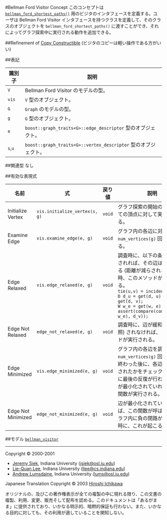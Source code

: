 #Bellman Ford Visitor Concept
このコンセプトは [`bellman_ford_shortest_paths()`](./bellman_ford_shortest_paths.md) 用のビジタのインタフェースを定義する。ユーザは Bellman Ford Visitor インタフェースを持つクラスを定義して、そのクラスのオブジェクトを `bellman_ford_shortest_paths()` に渡すことができ、それによってグラフ探索中に実行される動作を追加できる。


##Refinement of
[Copy Constructible](../utility/CopyConstructible.md) (ビジタのコピーは軽い操作である方がいい)


##表記

| 識別子  | 説明 |
|---------|------|
| `V`     | Bellman Ford Visitor のモデルの型。 |
| `vis`   | `V` 型のオブジェクト。 |
| `G`     | `Graph` のモデルの型。 |
| `g`     | `G` 型のオブジェクト。 |
| `e`     | `boost::graph_traits<G>::edge_descriptor` 型のオブジェクト。 |
| `s`,`u` | `boost::graph_traits<G>::vertex_descriptor` 型のオブジェクト。 |


##関連型
なし


##有効な表現式

| 名前 | 式 | 戻り値 | 説明 |
|------|----|--------|------|
| Initialize Vertex | `vis.initialize_vertex(s, g)` | `void` | グラフ探索の開始の前に、全ての頂点に対して実行される。 |
| Examine Edge | `vis.examine_edge(e, g)` | `void` | グラフ内の各辺に対して `num_vertices(g)` 回実行される。 |
| Edge Relaxed | `vis.edge_relaxed(e, g)` | `void` | 調査時に、以下の条件が満たされれば、その辺は緩和される (距離が減らされる) 。この時、このメソッドが実行される。<br/> `tie(u,v) = incident(e, g);`<br/> `D d_u = get(d, u), d_v = get(d, v);`<br/> `W w_e = get(w, e);`<br/> `assert(compare(combine(d_u, w_e), d_v));` |
| Edge Not Relaxed | `edge_not_relaxed(e, g)` | `void` | 調査時に、辺が緩和 (上を参照) されなければ、このメソッドが実行される。 |
| Edge Minimized | `vis.edge_minimized(e, g)` | `void` | グラフ内の各辺を調査する `num_vertices(g)` 回の反復が終わった後に、各辺が最小化されたかをチェックするために最後の反復が行われる。辺が最小化されていれば、この関数が実行される。 |
| Edge Not Minimized | `edge_not_minimized(e, g)` | `void` | 辺が最小化されていなければ、この関数が呼ばれる。グラフ内に負の閉路が存在する時に、これが起こる。 |


##モデル
[`bellman_visitor`](./bellman_visitor.md)


***
Copyright © 2000-2001

- [Jeremy Siek](http://www.boost.org/doc/libs/1_31_0/people/jeremy_siek.htm), Indiana University (<jsiek@osl.iu.edu>)
- [Lie-Quan Lee](http://www.boost.org/doc/libs/1_31_0/people/liequan_lee.htm), Indiana University (<llee@cs.indiana.edu>)
- [Andrew Lumsdaine](http://www.osl.iu.edu/~lums), Indiana University (<lums@osl.iu.edu>)

Japanese Translation Copyright © 2003 [Hiroshi Ichikawa](gimite@mx12.freecom.ne.jp)

オリジナルの、及びこの著作権表示が全ての複製の中に現れる限り、この文書の複製、利用、変更、販売そして配布を認める。このドキュメントは「あるがまま」に提供されており、いかなる明示的、暗黙的保証も行わない。また、いかなる目的に対しても、その利用が適していることを関知しない。

